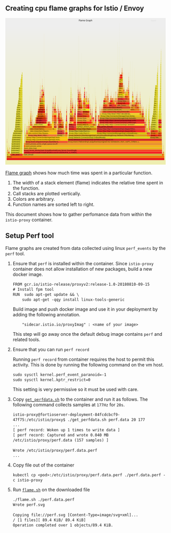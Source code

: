 Creating cpu flame graphs for Istio / Envoy
---------------------------------------

![example](example_flagmegraph.svg)

[Flame graph](http://www.brendangregg.com/perf.html#FlameGraphs) shows how much time was spent in a particular function.
1. The width of a stack element (flame) indicates the relative time spent in the function.
2. Call stacks are plotted vertically.
3. Colors are arbitrary.
4. Function names are sorted left to right.


This document shows how to gather perfomance data from within the `istio-proxy` container.

Setup Perf tool
---------------
Flame graphs are created from data collected using linux `perf_events` by the `perf` tool.

1. Ensure that `perf` is installed within the container.
   Since `istio-proxy` container does not allow installation of new packages, build a new docker image.

    ```
    FROM gcr.io/istio-release/proxyv2:release-1.0-20180810-09-15
    # Install fpm tool
    RUN  sudo apt-get update && \
        sudo apt-get -qqy install linux-tools-generic

    ```
    Build image and push docker image and use it in your deployment by adding the following annotation.
    ```
        "sidecar.istio.io/proxyImag" : <name of your image>
    ```
    This step will go away once the default debug image contains `perf` and related tools.

2. Ensure that you can run `perf record` 

    Running `perf record` from container requires the host to permit this activity. This is done by running the following command on the vm host.
    ```
    sudo sysctl kernel.perf_event_paranoid=-1
    sudo sysctl kernel.kptr_restrict=0
    ```
    This setting is very permissive so it must be used with care.

3. Copy [`get_perfdata.sh`](get_perfdata.sh) to the container and run it as follows. The following command collects samples at `177Hz` for `20s`.
    ```
    istio-proxy@fortioserver-deployment-84fcdcbcf9-47f75:/etc/istio/proxy$ ./get_perfdata.sh perf.data 20 177
    ...
    [ perf record: Woken up 1 times to write data ]
    [ perf record: Captured and wrote 0.040 MB /etc/istio/proxy/perf.data (157 samples) ]

    Wrote /etc/istio/proxy/perf.data.perf
    ...
    ```
4. Copy file out of the container
    ```
    kubectl cp <pod>:/etc/istio/proxy/perf.data.perf ./perf.data.perf -c istio-proxy
    ``` 

5. Run [`flame.sh`](flame.sh) on the downloaded file
    ```
    ./flame.sh ./perf.data.perf
    Wrote perf.svg

    Copying file://perf.svg [Content-Type=image/svg+xml]...
    / [1 files][ 89.4 KiB/ 89.4 KiB]
    Operation completed over 1 objects/89.4 KiB.
    ```
